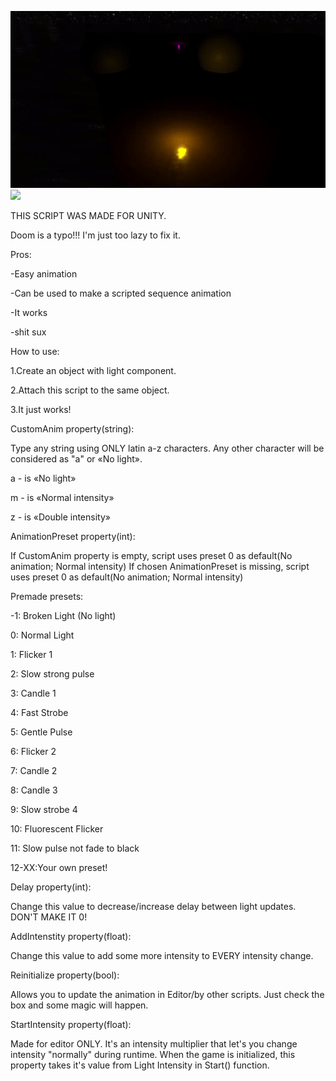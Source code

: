 ![](https://github.com/BioHazardAlBatros/Quake-Light-Flicker-Unity-Engine/blob/main/demo2.gif)
![](https://github.com/BioHazardAlBatros/Quake-Light-Flicker-Unity-Engine/blob/main/demo.gif)

THIS SCRIPT WAS MADE FOR UNITY.

Doom is a typo!!! I'm just too lazy to fix it.


Pros:

-Easy animation

-Can be used to make a scripted sequence animation

-It works

-shit sux


How to use:

1.Create an object with light component.

2.Attach this script to the same object.

3.It just works!


CustomAnim property(string):

Type any string using ONLY latin a-z characters. Any other character will be considered as "a" or «No light».

a - is «No light»

m - is «Normal intensity»

z - is «Double intensity»


AnimationPreset property(int):

If CustomAnim property is empty, script uses preset 0 as default(No animation; Normal intensity)
If chosen AnimationPreset is missing, script uses preset 0 as default(No animation; Normal intensity)

Premade presets:

-1: Broken Light (No light)

0: Normal Light

1: Flicker 1

2: Slow strong pulse

3: Candle 1

4: Fast Strobe

5: Gentle Pulse

6: Flicker 2

7: Candle 2

8: Candle 3

9: Slow strobe 4

10: Fluorescent Flicker

11: Slow pulse not fade to black

12-XX:Your own preset!


Delay property(int):

Change this value to decrease/increase delay between light updates. DON'T MAKE IT 0!

AddIntenstity property(float):

Change this value to add some more intensity to EVERY intensity change.

Reinitialize property(bool):

Allows you to update the animation in Editor/by other scripts. Just check the box and some magic will happen.

StartIntensity property(float):

Made for editor ONLY. It's an intensity multiplier that let's you change intensity "normally" during runtime. When the game is initialized, this property takes it's value from Light Intensity in Start() function.
